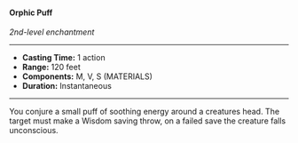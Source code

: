 

#### Orphic Puff
*2nd-level enchantment*
___
- **Casting Time:** 1 action
- **Range:** 120 feet
- **Components:** M, V, S (MATERIALS)
- **Duration:** Instantaneous
___
You conjure a small puff of soothing energy around a creatures head. The target must make a Wisdom saving throw, on a failed save the creature falls unconscious.
